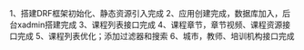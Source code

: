 1、搭建DRF框架初始化、静态资源引入完成
2、应用创建完成，数据库加入，后台xadmin搭建完成
3、课程列表接口完成
4、课程章节，章节视频、课程资源接口完成
5、课程列表优化；添加过滤器和搜索
6、城市，教师、培训机构接口完成